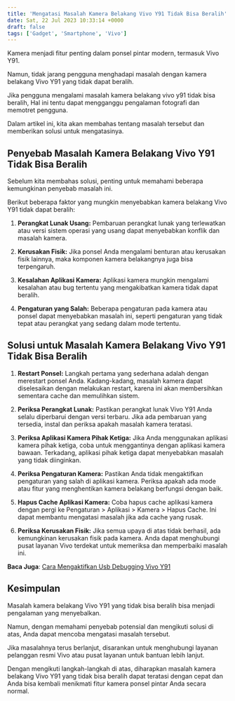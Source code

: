 ```yaml
---
title: 'Mengatasi Masalah Kamera Belakang Vivo Y91 Tidak Bisa Beralih'
date: Sat, 22 Jul 2023 10:33:14 +0000
draft: false
tags: ['Gadget', 'Smartphone', 'Vivo']
---
```


Kamera menjadi fitur penting dalam ponsel pintar modern, termasuk Vivo Y91.

Namun, tidak jarang pengguna menghadapi masalah dengan kamera belakang Vivo Y91 yang tidak dapat beralih.

Jika pengguna mengalami masalah kamera belakang vivo y91 tidak bisa beralih, Hal ini tentu dapat mengganggu pengalaman fotografi dan memotret pengguna.

Dalam artikel ini, kita akan membahas tentang masalah tersebut dan memberikan solusi untuk mengatasinya.

**Penyebab Masalah Kamera Belakang Vivo Y91 Tidak Bisa Beralih**
----------------------------------------------------------------

Sebelum kita membahas solusi, penting untuk memahami beberapa kemungkinan penyebab masalah ini.

Berikut beberapa faktor yang mungkin menyebabkan kamera belakang Vivo Y91 tidak dapat beralih:

1.  **Perangkat Lunak Usang:** Pembaruan perangkat lunak yang terlewatkan atau versi sistem operasi yang usang dapat menyebabkan konflik dan masalah kamera.
    
2.  **Kerusakan Fisik:** Jika ponsel Anda mengalami benturan atau kerusakan fisik lainnya, maka komponen kamera belakangnya juga bisa terpengaruh.
    
3.  **Kesalahan Aplikasi Kamera:** Aplikasi kamera mungkin mengalami kesalahan atau bug tertentu yang mengakibatkan kamera tidak dapat beralih.
    
4.  **Pengaturan yang Salah:** Beberapa pengaturan pada kamera atau ponsel dapat menyebabkan masalah ini, seperti pengaturan yang tidak tepat atau perangkat yang sedang dalam mode tertentu.
    

**Solusi untuk Masalah Kamera Belakang Vivo Y91 Tidak Bisa Beralih**
--------------------------------------------------------------------

1.  **Restart Ponsel:** Langkah pertama yang sederhana adalah dengan merestart ponsel Anda. Kadang-kadang, masalah kamera dapat diselesaikan dengan melakukan restart, karena ini akan membersihkan sementara cache dan memulihkan sistem.
    
2.  **Periksa Perangkat Lunak:** Pastikan perangkat lunak Vivo Y91 Anda selalu diperbarui dengan versi terbaru. Jika ada pembaruan yang tersedia, instal dan periksa apakah masalah kamera teratasi.
    
3.  **Periksa Aplikasi Kamera Pihak Ketiga:** Jika Anda menggunakan aplikasi kamera pihak ketiga, coba untuk menggantinya dengan aplikasi kamera bawaan. Terkadang, aplikasi pihak ketiga dapat menyebabkan masalah yang tidak diinginkan.
    
4.  **Periksa Pengaturan Kamera:** Pastikan Anda tidak mengaktifkan pengaturan yang salah di aplikasi kamera. Periksa apakah ada mode atau fitur yang menghentikan kamera belakang berfungsi dengan baik.
    
5.  **Hapus Cache Aplikasi Kamera:** Coba hapus cache aplikasi kamera dengan pergi ke Pengaturan > Aplikasi > Kamera > Hapus Cache. Ini dapat membantu mengatasi masalah jika ada cache yang rusak.
    
6.  **Periksa Kerusakan Fisik:** Jika semua upaya di atas tidak berhasil, ada kemungkinan kerusakan fisik pada kamera. Anda dapat menghubungi pusat layanan Vivo terdekat untuk memeriksa dan memperbaiki masalah ini.
    

**Baca Juga**: [Cara Mengaktifkan Usb Debugging Vivo Y91](https://blog.ajiekusumadhany.com/cara-mengaktifkan-usb-debugging-vivo-y91/)

**Kesimpulan**
--------------

Masalah kamera belakang Vivo Y91 yang tidak bisa beralih bisa menjadi pengalaman yang menyebalkan.

Namun, dengan memahami penyebab potensial dan mengikuti solusi di atas, Anda dapat mencoba mengatasi masalah tersebut.

Jika masalahnya terus berlanjut, disarankan untuk menghubungi layanan pelanggan resmi Vivo atau pusat layanan untuk bantuan lebih lanjut.

Dengan mengikuti langkah-langkah di atas, diharapkan masalah kamera belakang Vivo Y91 yang tidak bisa beralih dapat teratasi dengan cepat dan Anda bisa kembali menikmati fitur kamera ponsel pintar Anda secara normal.